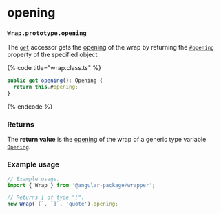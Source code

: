 # opening

### `Wrap.prototype.opening`

The [`get`](https://developer.mozilla.org/en-US/docs/Web/JavaScript/Reference/Functions/get) accessor gets the [opening](../../../library/basic-concepts.md#opening) of the wrap by returning the [`#opening`](../properties/#opening-opening) property of the specified object.

{% code title="wrap.class.ts" %}
```typescript
public get opening(): Opening {
  return this.#opening;
}
```
{% endcode %}

### Returns

The **return value** is the [opening](../../../library/basic-concepts.md#opening) of the wrap of a generic type variable [`Opening`](../../generic-type-variables.md#wrap-opening).

### Example usage

```typescript
// Example usage.
import { Wrap } from '@angular-package/wrapper';

// Returns [ of type "[".
new Wrap(`[`, `]`, 'quote').opening;
```
